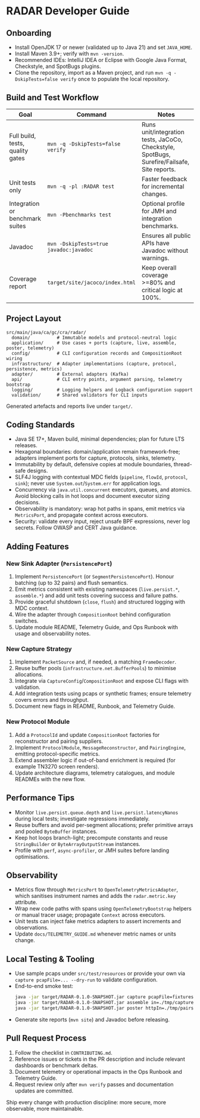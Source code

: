 # RADAR Developer Guide

## Onboarding
- Install OpenJDK 17 or newer (validated up to Java 21) and set `JAVA_HOME`.
- Install Maven 3.9+; verify with `mvn -version`.
- Recommended IDEs: IntelliJ IDEA or Eclipse with Google Java Format, Checkstyle, and SpotBugs plugins.
- Clone the repository, import as a Maven project, and run `mvn -q -DskipTests=false verify` once to populate the local repository.

## Build and Test Workflow
| Goal | Command | Notes |
| --- | --- | --- |
| Full build, tests, quality gates | `mvn -q -DskipTests=false verify` | Runs unit/integration tests, JaCoCo, Checkstyle, SpotBugs, Surefire/Failsafe, Site reports. |
| Unit tests only | `mvn -q -pl :RADAR test` | Faster feedback for incremental changes. |
| Integration or benchmark suites | `mvn -Pbenchmarks test` | Optional profile for JMH and integration benchmarks. |
| Javadoc | `mvn -DskipTests=true javadoc:javadoc` | Ensures all public APIs have Javadoc without warnings. |
| Coverage report | `target/site/jacoco/index.html` | Keep overall coverage >=80% and critical logic at 100%. |

## Project Layout
```
src/main/java/ca/gc/cra/radar/
  domain/          # Immutable models and protocol-neutral logic
  application/     # Use cases + ports (capture, live, assemble, poster, telemetry)
  config/          # CLI configuration records and CompositionRoot wiring
  infrastructure/  # Adapter implementations (capture, protocol, persistence, metrics)
  adapter/         # External adapters (Kafka)
  api/             # CLI entry points, argument parsing, telemetry bootstrap
  logging/         # Logging helpers and Logback configuration support
  validation/      # Shared validators for CLI inputs
```
Generated artefacts and reports live under `target/`.

## Coding Standards
- Java SE 17+, Maven build, minimal dependencies; plan for future LTS releases.
- Hexagonal boundaries: domain/application remain framework-free; adapters implement ports for capture, protocols, sinks, telemetry.
- Immutability by default, defensive copies at module boundaries, thread-safe designs.
- SLF4J logging with contextual MDC fields (`pipeline`, `flowId`, `protocol`, `sink`); never use `System.out`/`System.err` for application logs.
- Concurrency via `java.util.concurrent` executors, queues, and atomics. Avoid blocking calls in hot loops and document executor sizing decisions.
- Observability is mandatory: wrap hot paths in spans, emit metrics via `MetricsPort`, and propagate context across executors.
- Security: validate every input, reject unsafe BPF expressions, never log secrets. Follow OWASP and CERT Java guidance.

## Adding Features
### New Sink Adapter (`PersistencePort`)
1. Implement `PersistencePort` (or `SegmentPersistencePort`). Honour batching (up to 32 pairs) and flush semantics.
2. Emit metrics consistent with existing namespaces (`live.persist.*`, `assemble.*`) and add unit tests covering success and failure paths.
3. Provide graceful shutdown (`close`, `flush`) and structured logging with MDC context.
4. Wire the adapter through `CompositionRoot` behind configuration switches.
5. Update module README, Telemetry Guide, and Ops Runbook with usage and observability notes.

### New Capture Strategy
1. Implement `PacketSource` and, if needed, a matching `FrameDecoder`.
2. Reuse buffer pools (`infrastructure.net.BufferPools`) to minimise allocations.
3. Integrate via `CaptureConfig`/`CompositionRoot` and expose CLI flags with validation.
4. Add integration tests using pcaps or synthetic frames; ensure telemetry covers errors and throughput.
5. Document new flags in README, Runbook, and Telemetry Guide.

### New Protocol Module
1. Add a `ProtocolId` and update `CompositionRoot` factories for reconstructor and pairing suppliers.
2. Implement `ProtocolModule`, `MessageReconstructor`, and `PairingEngine`, emitting protocol-specific metrics.
3. Extend assembler logic if out-of-band enrichment is required (for example TN3270 screen renders).
4. Update architecture diagrams, telemetry catalogues, and module READMEs with the new flow.

## Performance Tips
- Monitor `live.persist.queue.depth` and `live.persist.latencyNanos` during local tests; investigate regressions immediately.
- Reuse buffers and avoid per-segment allocations; prefer primitive arrays and pooled `ByteBuffer` instances.
- Keep hot loops branch-light; precompute constants and reuse `StringBuilder` or `ByteArrayOutputStream` instances.
- Profile with `perf`, `async-profiler`, or JMH suites before landing optimisations.

## Observability
- Metrics flow through `MetricsPort` to `OpenTelemetryMetricsAdapter`, which sanitises instrument names and adds the `radar.metric.key` attribute.
- Wrap new code paths with spans using `OpenTelemetryBootstrap` helpers or manual tracer usage; propagate `Context` across executors.
- Unit tests can inject fake metrics adapters to assert increments and observations.
- Update `docs/TELEMETRY_GUIDE.md` whenever metric names or units change.

## Local Testing & Tooling
- Use sample pcaps under `src/test/resources` or provide your own via `capture pcapFile=... --dry-run` to validate configuration.
- End-to-end smoke test:
  ```bash
  java -jar target/RADAR-0.1.0-SNAPSHOT.jar capture pcapFile=fixtures/http_get.pcap out=./tmp/capture --allow-overwrite
  java -jar target/RADAR-0.1.0-SNAPSHOT.jar assemble in=./tmp/capture out=./tmp/pairs
  java -jar target/RADAR-0.1.0-SNAPSHOT.jar poster httpIn=./tmp/pairs/http httpOut=./tmp/reports/http
  ```
- Generate site reports (`mvn site`) and Javadoc before releasing.

## Pull Request Process
1. Follow the checklist in `CONTRIBUTING.md`.
2. Reference issues or tickets in the PR description and include relevant dashboards or benchmark deltas.
3. Document telemetry or operational impacts in the Ops Runbook and Telemetry Guide.
4. Request review only after `mvn verify` passes and documentation updates are committed.

Ship every change with production discipline: more secure, more observable, more maintainable.
